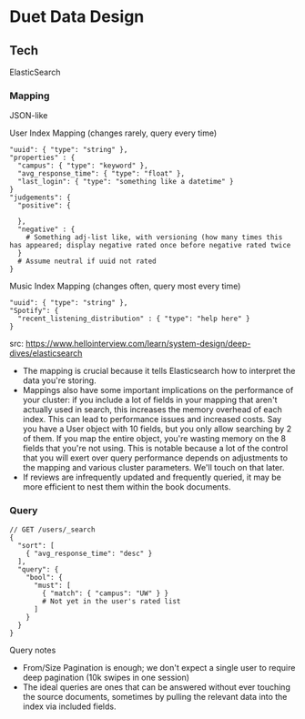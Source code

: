# Duet Data Design

## Tech
ElasticSearch

### Mapping
JSON-like

User Index Mapping (changes rarely, query every time)
```
"uuid": { "type": "string" },
"properties" : {
  "campus": { "type": "keyword" },
  "avg_response_time": { "type": "float" },
  "last_login": { "type": "something like a datetime" }
}
"judgements": {
  "positive": {
  
  },
  "negative" : {
    # Something adj-list like, with versioning (how many times this has appeared; display negative rated once before negative rated twice
  }
  # Assume neutral if uuid not rated
}
```

Music Index Mapping (changes often, query most every time)
```
"uuid": { "type": "string" },
"Spotify": {
  "recent_listening_distribution" : { "type": "help here" }
}
```
src: https://www.hellointerview.com/learn/system-design/deep-dives/elasticsearch 
* The mapping is crucial because it tells Elasticsearch how to interpret the data you're storing. 
* Mappings also have some important implications on the performance of your cluster: if you include a lot of fields in your mapping that aren't actually used in search, this increases the memory overhead of each index. This can lead to performance issues and increased costs. Say you have a User object with 10 fields, but you only allow searching by 2 of them. If you map the entire object, you're wasting memory on the 8 fields that you're not using. This is notable because a lot of the control that you will exert over query performance depends on adjustments to the mapping and various cluster parameters. We'll touch on that later.
* If reviews are infrequently updated and frequently queried, it may be more efficient to nest them within the book documents. 

### Query

```
// GET /users/_search
{
  "sort": [
    { "avg_response_time": "desc" }
  ],
  "query": {
    "bool": {
      "must": [
        { "match": { "campus": "UW" } }
        # Not yet in the user's rated list
      ]
    }
  }
}
```
Query notes
* From/Size Pagination is enough; we don't expect a single user to require deep pagination (10k swipes in one session)
* The ideal queries are ones that can be answered without ever touching the source documents, sometimes by pulling the relevant data into the index via included fields.
